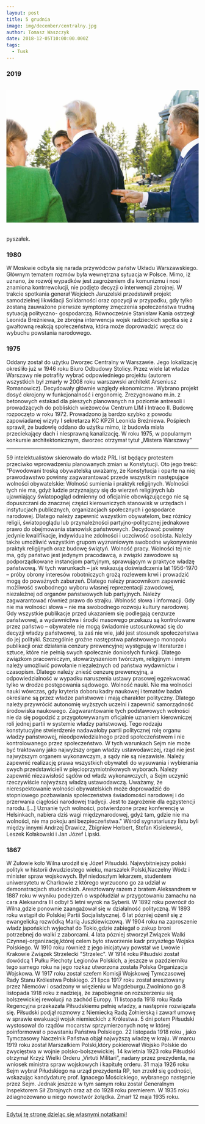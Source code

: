 ```yaml
---
layout: post
title: 5 grudnia
image: img/december/centralny.jpg
author: Tomasz Waszczyk
date: 2018-12-05T10:00:00.000Z
tags:
  - Tusk
---
```


### 2019
<br>
<img src="./img/december/tusk.jpg"/><br><br>

pyszałek.

### 1980

W Moskwie odbyła się narada przywódców państw Układu Warszawskiego. Głównym tematem rozmów była wewnętrzna sytuacja w Polsce. Mimo, iż uznano, że rozwój wypadków jest zagrożeniem dla komunizmu i nosi znamiona kontrrewolucji, nie podjęto decyzji o interwencji zbrojnej. W trakcie spotkania generał Wojciech Jaruzelski przedstawił projekt samodzielnej likwidacji Solidarności oraz opozycji w przypadku, gdy tylko zostaną zauważone pierwsze symptomy zmęczenia społeczeństwa trudną sytuacją polityczno- gospodarczą. Równocześnie Stanisław Kania ostrzegł Leonida Breżniewa, że zbrojna interwencja wojsk radzieckich spotka się z gwałtowną reakcją społeczeństwa, która może doprowadzić wręcz do wybuchu powstania narodowego.

### 1975

Oddany został do użytku Dworzec Centralny w Warszawie.
Jego lokalizację określiło już w 1946 roku Biuro Odbudowy Stolicy. Przez wiele lat władze Warszawy nie potrafiły wybrać odpowiedniego projektu (autorem wszystkich był zmarły w 2008 roku warszawski architekt Arseniusz Romanowicz). Decydowały głównie względy ekonomiczne. Wybrano projekt dosyć okrojony w funkcjonalność i ergonomię. Zrezygnowano m.in. z betonowych estakad dla pieszych planowanych na poziomie antresoli i prowadzących do pobliskich wieżowców Centrum LIM i Intraco II.
Budowę rozpoczęto w roku 1972. Prowadzono ją bardzo szybko z powodu zapowiadanej wizyty I sekretarza KC KPZR Leonida Breżniewa. Pośpiech sprawił, że budowlę oddano do użytku mimo, iż budowla miała przeciekający dach i niesprawną kanalizację.
W roku 1975, w popularnym konkursie architektonicznym, dworzec otrzymał tytuł „Mistera Warszawy"

---

59 intelektualistów skierowało do władz PRL list będący protestem przeciwko wprowadzeniu planowanych zmian w Konstytucji.
Oto jego treść:
"Powodowani troską obywatelską uważamy, że Konstytucja i oparte na niej prawodawstwo powinny zagwarantować przede wszystkim następujące wolności obywatelskie:
Wolność sumienia i praktyk religijnych. Wolności tych nie ma, gdyż ludzie przyznający się do wierzeń religijnych lub ujawniający światopogląd odmienny od oficjalnie obowiązującego nie są dopuszczani do znacznej części kierowniczych stanowisk w urzędach i instytucjach publicznych, organizacjach społecznych i gospodarce narodowej. Dlatego należy zapewnić wszystkim obywatelom, bez różnicy religii, światopoglądu lub przynależności partyjno-politycznej jednakowe prawo do obejmowania stanowisk państwowych. Decydować powinny jedynie kwalifikacje, indywidualne zdolności i uczciwość osobista. Należy także umożliwić wszystkim grupom wyznaniowym swobodne wykonywanie praktyk religijnych oraz budowę świątyń.
Wolność pracy. Wolności tej nie ma, gdy państwo jest jedynym pracodawcą, a związki zawodowe są podporządkowane instancjom partyjnym, sprawującym w praktyce władzę państwową. W tych warunkach – jak wskazują doświadczenia lat 1956-1970 – próby obrony interesów robotniczych grożą rozlewem krwi i prowadzić mogą do poważnych zaburzeń. Dlatego należy pracownikom zapewnić możliwość swobodnego wyboru własnej reprezentacji zawodowej, niezależnej od organów państwowych lub partyjnych. Należy zagwarantować również prawo do strajku.
Wolność słowa i informacji. Gdy nie ma wolności słowa – nie ma swobodnego rozwoju kultury narodowej. Gdy wszystkie publikacje przed ukazaniem się podlegają cenzurze państwowej, a wydawnictwa i środki masowego przekazu są kontrolowane przez państwo – obywatele nie mogą świadomie ustosunkować się do decyzji władzy państwowej, ta zaś nie wie, jaki jest stosunek społeczeństwa do jej polityki. Szczególnie groźne następstwa państwowego monopolu publikacji oraz działania cenzury prewencyjnej występują w literaturze i sztuce, które nie pełnią swych społecznie doniosłych funkcji. Dlatego związkom pracowniczym, stowarzyszeniom twórczym, religijnym i innym należy umożliwić powołanie niezależnych od państwa wydawnictw i czasopism. Dlatego należy znieść cenzurę prewencyjną, a odpowiedzialność w wypadku naruszenia ustawy prasowej egzekwować tylko w drodze postępowania sądowego.
Wolność nauki. Nie ma wolności nauki wówczas, gdy kryteria doboru kadry naukowej i tematów badań określane są przez władze państwowe i mają charakter polityczny. Dlatego należy przywrócić autonomię wyższych uczelni i zapewnić samorządność środowiska naukowego.
Zagwarantowanie tych podstawowych wolności nie da się pogodzić z przygotowywanym oficjalnie uznaniem kierowniczej roli jednej partii w systemie władzy państwowej. Tego rodzaju konstytucyjne stwierdzenie nadawałoby partii politycznej rolę organu władzy państwowej, nieodpowiedzialnego przed społeczeństwem i nie kontrolowanego przez społeczeństwo. W tych warunkach Sejm nie może być traktowany jako najwyższy organ władzy ustawodawczej, rząd nie jest najwyższym organem wykonawczym, a sądy nie są niezawisłe. Należy zapewnić realizację prawa wszystkich obywateli do wysuwania i wybierania swych przedstawicieli w pięcioprzymiotnikowych wyborach. Należy zapewnić niezawisłość sądów od władz wykonawczych, a Sejm uczynić rzeczywiście najwyższą władzą ustawodawczą.
Uważamy, że nierespektowanie wolności obywatelskich może doprowadzić do stopniowego pozbawiania społeczeństwa świadomości narodowej i do przerwania ciągłości narodowej tradycji. Jest to zagrożenie dla egzystencji narodu. [...]
Uznanie tych wolności, potwierdzone przez konferencję w Helsinkach, nabiera dziś wagi międzynarodowej, gdyż tam, gdzie nie ma wolności, nie ma pokoju ani bezpieczeństwa."
Wśród sygnatariuszy listu byli między innymi Andrzej Drawicz, Zbigniew Herbert, Stefan Kisielewski, Leszek Kołakowski i Jan Józef Lipski.

### 1867

W Zułowie koło Wilna urodził się Józef Piłsudski. Najwybitniejszy polski polityk w historii dwudziestego wieku, marszałek Polski,Naczelny Wódz i minister spraw wojskowych.
Był niedoszłym lekarzem, studentem uniwersytetu w Charkowie z którego wyrzucono go za udział w demonstracjach studenckich. Aresztowany razem z bratem Aleksandrem w 1887 roku w wyniku podejrzeń o współudział w przygotowaniu zamachu na cara Aleksandra III odbył 5 letni wyrok na Syberii. W 1892 roku powrócił do Wilna,gdzie ponownie zaangażował się w działalność polityczną. W 1893 roku wstąpił do Polskiej Partii Socjalistycznej. 6 lat pózniej ożenił się z ewangelicką rozwódką Marią Juszkiewiczową. W 1904 roku na zaproszenie władz japońskich wyjechał do Tokio,gdzie zabiegał o zakup broni potrzebnej do walki z zaborcami. 4 lata pózniej stworzył Związek Walki Czynnej-organizację,której celem było stworzenie kadr przyszłego Wojska Polskiego. W 1910 roku również z jego inicjatywy powstał we Lwowie i Krakowie Związek Strzelecki "Strzelec". W 1914 roku Piłsudski został dowódcą 1 Pułku Piechoty Legionów Polskich, a jeszcze w pazdzierniku tego samego roku na jego rozkaz utworzona została Polska Organizacja Wojskowa. W 1917 roku został szefem Komisji Wojskowej Tymczasowej Rady Stanu Królestwa Polskiego. 21 lipca 1917 roku został aresztowany przez Niemców i osadzony w więzieniu w Magdeburgu.Zwolniono go 8 listopada 1918 roku z nadzieją, że zapobiegnie on rozszerzeniu się bolszewickiej rewolucji na zachód Europy. 11 listopada 1918 roku Rada Regencyjna przekazała Piłsudskiemu pełnię władzy, a następnie rozwiązała się. Piłsudski podjął rozmowy z Niemiecką Radą Żołnierską i zawarł umowę w sprawie ewakuacji wojsk niemieckich z Królestwa. 5 dni potem Piłsudski wystosował do rządów mocarstw sprzymierzonych notę w której poinformował o powstaniu Państwa Polskiego. 22 listopada 1918 roku , jako Tymczasowy Naczelnik Państwa objął najwyższą władzę w kraju. W marcu 1919 roku został Marszałkiem Polski,który pokierował Wojsko Polskie do zwycięstwa w wojnie polsko-bolszewickiej. 14 kwietnia 1923 roku Piłsudski otrzymał Krzyż Wielki Orderu „Virtuti Militari”, nadany przez prezydenta, na wniosek ministra spraw wojskowych i kapitułę orderu. 31 maja 1926 roku Sejm wybrał Piłudskiego na urząd
prezydenta RP, ten zrzekł się godności,
wskazując kandydaturę prof. Ignacego
Mościckiego, wybranego następnie przez
Sejm. Jednak jeszcze w tym samym roku został Generalnym Inspektorem Sił Zbrojnych oraz aż do 1928 roku premierem. W 1935 roku zdiagnozowano u niego nowotwór żołądka. Zmarł 12 maja 1935 roku.

---

<a href="https://github.com/TomaszWaszczyk/historia.waszczyk.com/edit/master/src/content/december-5.md" target="_blank">Edytuj tę stronę dzieląc się własnymi notatkami!</a>
